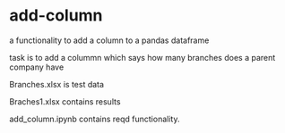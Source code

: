 # add-column
a functionality to add a column to a pandas dataframe

task is to add a colummn which says how many branches does a parent company have

Branches.xlsx is test data

Braches1.xlsx contains results

add_column.ipynb contains reqd functionality.
